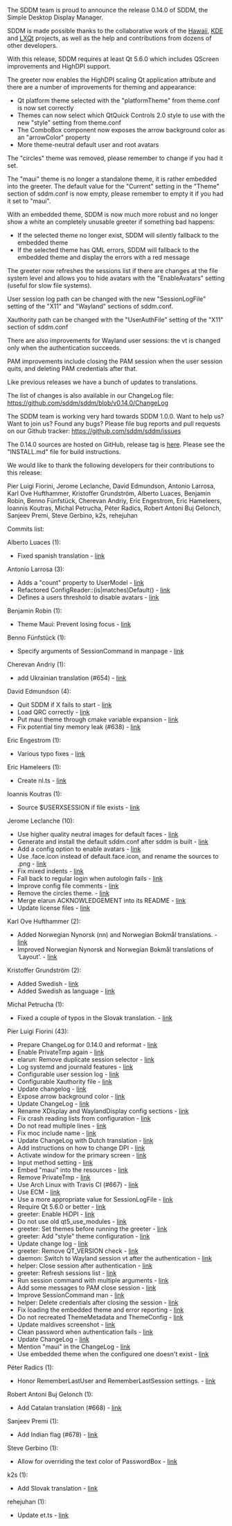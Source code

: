 The SDDM team is proud to announce the release 0.14.0 of SDDM,
the Simple Desktop Display Manager.

SDDM is made possible thanks to the collaborative work of the [Hawaii](http://hawaiios.org),
[KDE](https://www.kde.org) and [LXQt](http://lxqt.org) projects, as well as the help and contributions from dozens of other developers.

With this release, SDDM requires at least Qt 5.6.0 which includes QScreen improvements
and HighDPI support.

The greeter now enables the HighDPI scaling Qt application attribute and there are a
number of improvements for theming and appearance:

 * Qt platform theme selected with the "platformTheme" from theme.conf
   is now set correctly
 * Themes can now select which QtQuick Controls 2.0 style to use with
   the new "style" setting from theme.conf
 * The ComboBox component now exposes the arrow background color as
   an "arrowColor" property
 * More theme-neutral default user and root avatars

The "circles" theme was removed, please remember to change if you had it set.

The "maui" theme is no longer a standalone theme, it is rather embedded into
the greeter. The default value for the "Current" setting in the "Theme"
section of sddm.conf is now empty, please remember to empty it if you had
it set to "maui".

With an embedded theme, SDDM is now much more robust and no longer show a
white an completely unusable greeter if something bad happens:

 * If the selected theme no longer exist, SDDM will silently fallback
   to the embedded theme
 * If the selected theme has QML errors, SDDM will fallback to the embedded
   theme and display the errors with a red message

The greeter now refreshes the sessions list if there are changes at the
file system level and allows you to hide avatars with the "EnableAvatars"
setting (useful for slow file systems).

User session log path can be changed with the new "SessionLogFile" setting
of the "X11" and "Wayland" sections of sddm.conf.

Xauthority path can be changed with the "UserAuthFile" setting of the
"X11" section of sddm.conf

There are also improvements for Wayland user sessions: the vt is changed
only when the authentication succeeds.

PAM improvements include closing the PAM session when the user session quits,
and deleting PAM credentials after that.

Like previous releases we have a bunch of updates to translations.

The list of changes is also available in our ChangeLog file:
  https://github.com/sddm/sddm/blob/v0.14.0/ChangeLog

The SDDM team is working very hard towards SDDM 1.0.0.
Want to help us? Want to join us? Found any bugs?
Please file bug reports and pull requests on our Github tracker:
  https://github.com/sddm/sddm/issues

The 0.14.0 sources are hosted on GitHub, release tag is [here](https://github.com/sddm/sddm/releases/tag/v0.14.0).
Please see the "INSTALL.md" file for build instructions.

We would like to thank the following developers for their contributions to this release:

Pier Luigi Fiorini, Jerome Leclanche, David Edmundson, Antonio Larrosa, Karl Ove Hufthammer, Kristoffer Grundström, Alberto Luaces, Benjamin Robin, Benno Fünfstück, Cherevan Andriy, Eric Engestrom, Eric Hameleers, Ioannis Koutras, Michal Petrucha, Péter Radics, Robert Antoni Buj Gelonch, Sanjeev Premi, Steve Gerbino, k2s, rehejuhan

Commits list:

Alberto Luaces (1):
  * Fixed spanish translation - [link](https://github.com/sddm/sddm/commit/b508f84)

Antonio Larrosa (3):
  * Adds a "count" property to UserModel - [link](https://github.com/sddm/sddm/commit/40c981a)
  * Refactored ConfigReader::(is|matches)Default() - [link](https://github.com/sddm/sddm/commit/9d16882)
  * Defines a users threshold to disable avatars - [link](https://github.com/sddm/sddm/commit/668f7c9)

Benjamin Robin (1):
  * Theme Maui: Prevent losing focus - [link](https://github.com/sddm/sddm/commit/c3863cc)

Benno Fünfstück (1):
  * Specify arguments of SessionCommand in manpage - [link](https://github.com/sddm/sddm/commit/40f81d0)

Cherevan Andriy (1):
  * add Ukrainian translation (#654) - [link](https://github.com/sddm/sddm/commit/bf64c93)

David Edmundson (4):
  * Quit SDDM if X fails to start - [link](https://github.com/sddm/sddm/commit/05b6211)
  * Load QRC correctly - [link](https://github.com/sddm/sddm/commit/3d6fd4a)
  * Put maui theme through cmake variable expansion - [link](https://github.com/sddm/sddm/commit/4c3f53d)
  * Fix potential tiny memory leak (#638) - [link](https://github.com/sddm/sddm/commit/e41e2b4)

Eric Engestrom (1):
  * Various typo fixes - [link](https://github.com/sddm/sddm/commit/2e812f9)

Eric Hameleers (1):
  * Create nl.ts - [link](https://github.com/sddm/sddm/commit/d6b9449)

Ioannis Koutras (1):
  * Source $USERXSESSION if file exists - [link](https://github.com/sddm/sddm/commit/3600c5a)

Jerome Leclanche (10):
  * Use higher quality neutral images for default faces - [link](https://github.com/sddm/sddm/commit/71a1925)
  * Generate and install the default sddm.conf after sddm is built - [link](https://github.com/sddm/sddm/commit/7efe530)
  * Add a config option to enable avatars - [link](https://github.com/sddm/sddm/commit/17b3db3)
  * Use .face.icon instead of default.face.icon, and rename the sources to .png - [link](https://github.com/sddm/sddm/commit/58b794b)
  * Fix mixed indents - [link](https://github.com/sddm/sddm/commit/e646bd3)
  * Fall back to regular login when autologin fails - [link](https://github.com/sddm/sddm/commit/cb76889)
  * Improve config file comments - [link](https://github.com/sddm/sddm/commit/f64bd7a)
  * Remove the circles theme. - [link](https://github.com/sddm/sddm/commit/3e8798f)
  * Merge elarun ACKNOWLEDGEMENT into its README - [link](https://github.com/sddm/sddm/commit/23cd3e6)
  * Update license files - [link](https://github.com/sddm/sddm/commit/774dcf8)

Karl Ove Hufthammer (2):
  * Added Norwegian Nynorsk (nn) and Norwegian Bokmål translations. - [link](https://github.com/sddm/sddm/commit/ffce1dd)
  * Improved Norwegian Nynorsk and Norwegian Bokmål translations of ‘Layout’. - [link](https://github.com/sddm/sddm/commit/7cb2759)

Kristoffer Grundström (2):
  * Added Swedish - [link](https://github.com/sddm/sddm/commit/839fc53)
  * Added Swedish as language - [link](https://github.com/sddm/sddm/commit/5195100)

Michal Petrucha (1):
  * Fixed a couple of typos in the Slovak translation. - [link](https://github.com/sddm/sddm/commit/ca7b748)

Pier Luigi Fiorini (43):
  * Prepare ChangeLog for 0.14.0 and reformat - [link](https://github.com/sddm/sddm/commit/2278421)
  * Enable PrivateTmp again - [link](https://github.com/sddm/sddm/commit/c740968)
  * elarun: Remove duplicate session selector - [link](https://github.com/sddm/sddm/commit/f19e0f3)
  * Log systemd and journald features - [link](https://github.com/sddm/sddm/commit/d1871e8)
  * Configurable user session log - [link](https://github.com/sddm/sddm/commit/a935425)
  * Configurable Xauthority file - [link](https://github.com/sddm/sddm/commit/467027b)
  * Update changelog - [link](https://github.com/sddm/sddm/commit/dbe209b)
  * Expose arrow background color - [link](https://github.com/sddm/sddm/commit/5447cc1)
  * Update ChangeLog - [link](https://github.com/sddm/sddm/commit/550c66e)
  * Rename XDisplay and WaylandDisplay config sections - [link](https://github.com/sddm/sddm/commit/98bcb14)
  * Fix crash reading lists from configuration - [link](https://github.com/sddm/sddm/commit/56f6417)
  * Do not read multiple lines - [link](https://github.com/sddm/sddm/commit/cdd6552)
  * Fix moc include name - [link](https://github.com/sddm/sddm/commit/1231b5f)
  * Update ChangeLog with Dutch translation - [link](https://github.com/sddm/sddm/commit/90545ae)
  * Add instructions on how to change DPI - [link](https://github.com/sddm/sddm/commit/4c1212e)
  * Activate window for the primary screen - [link](https://github.com/sddm/sddm/commit/6d5b36b)
  * Input method setting - [link](https://github.com/sddm/sddm/commit/a063c23)
  * Embed "maui" into the resources - [link](https://github.com/sddm/sddm/commit/f7d3f67)
  * Remove PrivateTmp - [link](https://github.com/sddm/sddm/commit/655b0fe)
  * Use Arch Linux with Travis CI (#667) - [link](https://github.com/sddm/sddm/commit/d1345e5)
  * Use ECM - [link](https://github.com/sddm/sddm/commit/6ef91b0)
  * Use a more appropriate value for SessionLogFile - [link](https://github.com/sddm/sddm/commit/110d9af)
  * Require Qt 5.6.0 or better - [link](https://github.com/sddm/sddm/commit/e661663)
  * greeter: Enable HiDPI - [link](https://github.com/sddm/sddm/commit/1af96a0)
  * Do not use old qt5_use_modules - [link](https://github.com/sddm/sddm/commit/f41dc0b)
  * greeter: Set themes before running the greeter - [link](https://github.com/sddm/sddm/commit/d0a6697)
  * greeter: Add "style" theme configuration - [link](https://github.com/sddm/sddm/commit/2a31fe2)
  * Update change log - [link](https://github.com/sddm/sddm/commit/168e9ed)
  * greeter: Remove QT_VERSION check - [link](https://github.com/sddm/sddm/commit/ba6a9f6)
  * daemon: Switch to Wayland session vt after the authentication - [link](https://github.com/sddm/sddm/commit/b97cb6e)
  * helper: Close session after authentication - [link](https://github.com/sddm/sddm/commit/057b8ba)
  * greeter: Refresh sessions list - [link](https://github.com/sddm/sddm/commit/91913ff)
  * Run session command with multiple arguments - [link](https://github.com/sddm/sddm/commit/6ca33ed)
  * Add some messages to PAM close session - [link](https://github.com/sddm/sddm/commit/256c391)
  * Improve SessionCommand man - [link](https://github.com/sddm/sddm/commit/f0f00ec)
  * helper: Delete credentials after closing the session - [link](https://github.com/sddm/sddm/commit/25d71f2)
  * Fix loading the embedded theme and error reporting - [link](https://github.com/sddm/sddm/commit/89562cc)
  * Do not recreated ThemeMetadata and ThemeConfig - [link](https://github.com/sddm/sddm/commit/6667512)
  * Update maldives screenshot - [link](https://github.com/sddm/sddm/commit/6af478f)
  * Clean password when authentication fails - [link](https://github.com/sddm/sddm/commit/78e1d9a)
  * Update ChangeLog - [link](https://github.com/sddm/sddm/commit/fe5493f)
  * Mention "maui" in the ChangeLog - [link](https://github.com/sddm/sddm/commit/16ab428)
  * Use embedded theme when the configured one doesn't exist - [link](https://github.com/sddm/sddm/commit/1d6acdc)

Péter Radics (1):
  * Honor RememberLastUser and RememberLastSession settings. - [link](https://github.com/sddm/sddm/commit/ef7b317)

Robert Antoni Buj Gelonch (1):
  * Add Catalan translation (#668) - [link](https://github.com/sddm/sddm/commit/2ff476d)

Sanjeev Premi (1):
  * Add Indian flag (#678) - [link](https://github.com/sddm/sddm/commit/ad76004)

Steve Gerbino (1):
  * Allow for overriding the text color of PasswordBox - [link](https://github.com/sddm/sddm/commit/4e2ee76)

k2s (1):
  * Add Slovak translation - [link](https://github.com/sddm/sddm/commit/ed3a07a)

rehejuhan (1):
  * Update et.ts - [link](https://github.com/sddm/sddm/commit/c3a17c9)